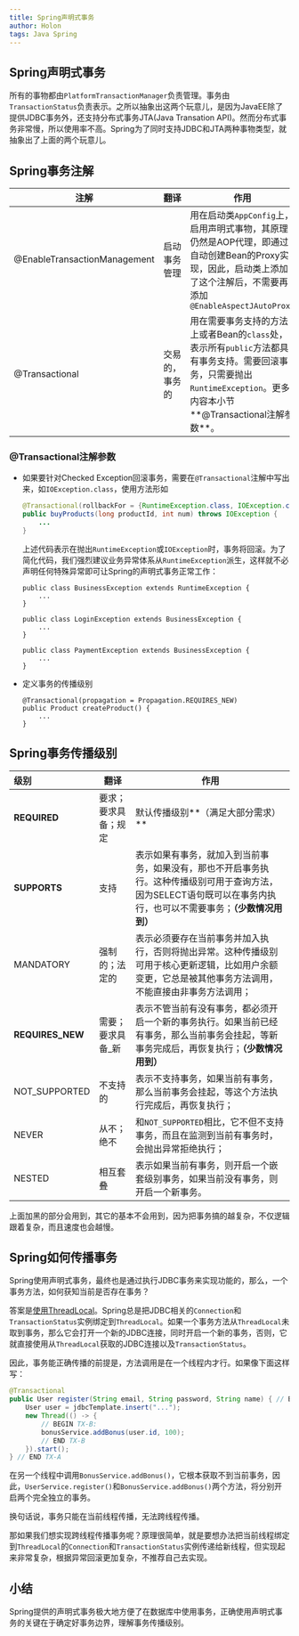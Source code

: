 ```yaml
---
title: Spring声明式事务
author: Holon
tags: Java Spring
---
```



## Spring声明式事务

所有的事物都由`PlatformTransactionManager`负责管理。事务由`TransactionStatus`负责表示。之所以抽象出这两个玩意儿，是因为JavaEE除了提供JDBC事务外，还支持分布式事务JTA(Java Transation API)。然而分布式事务非常慢，所以使用率不高。Spring为了同时支持JDBC和JTA两种事物类型，就抽象出了上面的两个玩意儿。

## Spring事务注解

| 注解                         | 翻译           | 作用                                                         |
| ---------------------------- | -------------- | ------------------------------------------------------------ |
| @EnableTransactionManagement | 启动事务管理   | 用在启动类`AppConfig`上，启用声明式事物，其原理仍然是AOP代理，即通过自动创建Bean的Proxy实现，因此，启动类上添加了这个注解后，不需要再添加`@EnableAspectJAutoProxy` |
| @Transactional               | 交易的，事务的 | 用在需要事务支持的方法上或者Bean的`class`处，表示所有`public`方法都具有事务支持。需要回滚事务，只需要抛出`RuntimeException`。更多内容本小节**@Transactional注解参数**。 |

### @Transactional注解参数

* 如果要针对Checked Exception回滚事务，需要在`@Transactional`注解中写出来，如`IOException.class`，使用方法形如

  ```java
  @Transactional(rollbackFor = {RuntimeException.class, IOException.class})
  public buyProducts(long productId, int num) throws IOException {
      ...
  }
  ```

  上述代码表示在抛出`RuntimeException`或`IOException`时，事务将回滚。为了简化代码，我们强烈建议业务异常体系从`RuntimeException`派生，这样就不必声明任何特殊异常即可让Spring的声明式事务正常工作：

  ```
  public class BusinessException extends RuntimeException {
      ...
  }
  
  public class LoginException extends BusinessException {
      ...
  }
  
  public class PaymentException extends BusinessException {
      ...
  }
  ```

* 定义事务的传播级别

  ```
  @Transactional(propagation = Propagation.REQUIRES_NEW)
  public Product createProduct() {
      ...
  }
  ```

  

## Spring事务传播级别

| 级别             | 翻译                 | 作用                                                         |
| :--------------- | -------------------- | ------------------------------------------------------------ |
| **REQUIRED**     | 要求；要求具备；规定 | 默认传播级别**（满足大部分需求）**                           |
| **SUPPORTS**     | 支持                 | 表示如果有事务，就加入到当前事务，如果没有，那也不开启事务执行。这种传播级别可用于查询方法，因为SELECT语句既可以在事务内执行，也可以不需要事务；**（少数情况用到）** |
| MANDATORY        | 强制的；法定的       | 表示必须要存在当前事务并加入执行，否则将抛出异常。这种传播级别可用于核心更新逻辑，比如用户余额变更，它总是被其他事务方法调用，不能直接由非事务方法调用； |
| **REQUIRES_NEW** | 需要；要求具备_新    | 表示不管当前有没有事务，都必须开启一个新的事务执行。如果当前已经有事务，那么当前事务会挂起，等新事务完成后，再恢复执行；**（少数情况用到）** |
| NOT_SUPPORTED    | 不支持的             | 表示不支持事务，如果当前有事务，那么当前事务会挂起，等这个方法执行完成后，再恢复执行； |
| NEVER            | 从不；绝不           | 和`NOT_SUPPORTED`相比，它不但不支持事务，而且在监测到当前有事务时，会抛出异常拒绝执行； |
| NESTED           | 相互套叠             | 表示如果当前有事务，则开启一个嵌套级别事务，如果当前没有事务，则开启一个新事务。 |

上面加黑的部分会用到，其它的基本不会用到，因为把事务搞的越复杂，不仅逻辑跟着复杂，而且速度也会越慢。



## Spring如何传播事务

Spring使用声明式事务，最终也是通过执行JDBC事务来实现功能的，那么，一个事务方法，如何获知当前是否存在事务？

答案是[使用ThreadLocal](https://www.liaoxuefeng.com/wiki/1252599548343744/1306581251653666)。Spring总是把JDBC相关的`Connection`和`TransactionStatus`实例绑定到`ThreadLocal`。如果一个事务方法从`ThreadLocal`未取到事务，那么它会打开一个新的JDBC连接，同时开启一个新的事务，否则，它就直接使用从`ThreadLocal`获取的JDBC连接以及`TransactionStatus`。

因此，事务能正确传播的前提是，方法调用是在一个线程内才行。如果像下面这样写：

```java
@Transactional
public User register(String email, String password, String name) { // BEGIN TX-A
    User user = jdbcTemplate.insert("...");
    new Thread(() -> {
        // BEGIN TX-B:
        bonusService.addBonus(user.id, 100);
        // END TX-B
    }).start();
} // END TX-A
```

在另一个线程中调用`BonusService.addBonus()`，它根本获取不到当前事务，因此，`UserService.register()`和`BonusService.addBonus()`两个方法，将分别开启两个完全独立的事务。

换句话说，事务只能在当前线程传播，无法跨线程传播。

那如果我们想实现跨线程传播事务呢？原理很简单，就是要想办法把当前线程绑定到`ThreadLocal`的`Connection`和`TransactionStatus`实例传递给新线程，但实现起来非常复杂，根据异常回滚更加复杂，不推荐自己去实现。



## 小结

Spring提供的声明式事务极大地方便了在数据库中使用事务，正确使用声明式事务的关键在于确定好事务边界，理解事务传播级别。